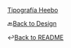 [Tipografía Heebo](https://fonts.google.com/specimen/Heebo?preview.text=)

🔙[Back to Design](../Diseño)

↩️[Back to README](../README.md)

